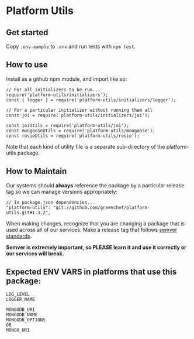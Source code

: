# Platform Utils

## Get started
Copy `.env-eample` to `.env` and run tests with `npm test`.

## How to use
Install as a github npm module, and import like so:
```
// For all initializers to be run...
require('platform-utils/initializers');
const { logger } = require('platform-utils/initializers/logger');

// For a particular initializer without running them all
const joi = require('platform-utils/initializers/joi');

const joiUtils = require('platform-utils/joi');
const mongooseUtils = require('platform-utils/mongoose');
const rosieUtils = require('platform-utils/rosie');
```
Note that each kind of utility file is a separate sub-directory of the platform-utils package.

## How to Maintain
Our systems should **always** reference the package by a particular release tag so we can manage versions appropriately:
```
// In package.json dependencies...
"platform-utils": "git://github.com/greenchef/platform-utils.git#1.3.2",
```

When making changes, recognize that you are changing a package that is used across all of our services.
Make a release tag that follows [semver standards](https://docs.npmjs.com/about-semantic-versioning).

**Semver is extremely important, so PLEASE learn it and use it correctly or our services will break.**

## Expected ENV VARS in platforms that use this package:
```
LOG_LEVEL
LOGGER_NAME

MONGODB_URI
MONGODB_NAME
MONGODB_OPTIONS
OR
MONGO_URI
```
